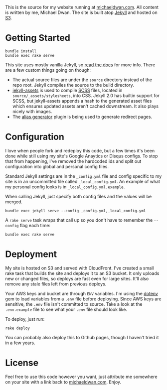 This is the source for my website running at [michaeldwan.com](http://michaeldwan.com). All content is written by me, Michael Dwan. The site is built atop [Jekyll](http://jekyllrb.com) and hosted on [S3](http://docs.aws.amazon.com/AmazonS3/latest/dev/WebsiteHosting.html).

# Getting Started

```
bundle install
bundle exec rake serve
```

This site uses mostly vanilla Jekyll, so [read the docs](http://jekyllrb.com/docs/home/) for more info. 
There are a few custom things going on though:

* The actual source files are under the `source` directory instead of the repo root. Jekyll compiles the source to the build directory.
* [jekyll-assets](https://github.com/ixti/jekyll-assets) is used to compile [SCSS](http://sass-lang.com) files, located in `source/_assets/stylesheets`, into CSS. Jekyll 2.0 has builtin support for SCSS, but jekyll-assets appends a hash to the generated asset files which ensures updated assets aren't cached downstream. It also plays nicely with images.
* The [alias generator](http://github.com/tsmango/jekyll_alias_generator) plugin is being used to generate redirect pages.

# Configuration

I love when people fork and redeploy this code, but a few times it's been done while still using my site's Google Anaytics or Disqus configs. To stop that from happening, I've removed the hardcoded ids and split out configuration into global and personal config files.

Standard Jekyll settings are in the `_config.yml` file and config specific to my site is in an uncommitted file called `_local_config.yml`. An example of what my personal config looks is in `_local_config.yml.example`.

When calling Jekyll, just specify both config files and the values will be merged.

`bundle exec jekyll serve --config _config.yml,_local_config.yml`

A `rake serve` task wraps that call up so you don't have to remember the `--config` flag each time:

`bundle exec rake serve`

# Deployment

My site is hosted on S3 and served with CloudFront. I've created a small rake task that builds the site and deploys it to an S3 bucket. It only uploads new or changed files, so deploys are fast even for large sites. It'll also remove any stale files left from previous deploys.

Your AWS keys and bucket are through `ENV` variables. I'm using the [dotenv](https://github.com/bkeepers/dotenv) gem to load variables from a `.env` file before deploying. Since AWS keys are sensitive, the `.env` file isn't committed to source. Take a look at the `.env.example` file to see what your `.env` file should look like.

To deploy, just run:

`rake deploy`

You can probably also deploy this to Github pages, though I haven't tried it in a few years.

# License

Feel free to use this code however you want, just attribute me somewhere on your site with a link back to [michaeldwan.com](http://michaeldwan.com). Enjoy.

